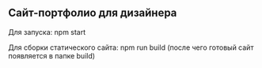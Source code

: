## Сайт-портфолио для дизайнера

Для запуска:
    npm start

Для сборки статического сайта:
  npm run build
(после чего готовый сайт появляется в папке build)
